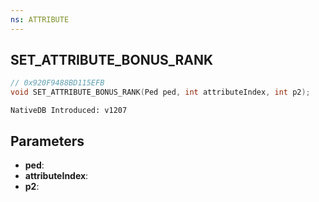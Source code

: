 ```yaml
---
ns: ATTRIBUTE
---
```

## SET_ATTRIBUTE_BONUS_RANK

```c
// 0x920F9488BD115EFB
void SET_ATTRIBUTE_BONUS_RANK(Ped ped, int attributeIndex, int p2);
```

```
NativeDB Introduced: v1207
```

## Parameters
* **ped**:
* **attributeIndex**:
* **p2**:
